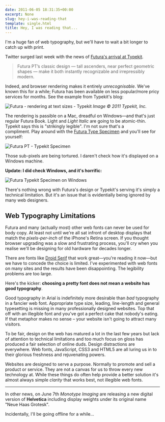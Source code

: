 ```yaml
---
date: 2011-06-05 18:31:35+00:00
excerpt: None
slug: hey-i-was-reading-that
template: single.html
title: Hey, I was reading that...
---
```


I'm a huge fan of web typography, but we'll have to wait a bit longer to catch up with print.

Twitter surged last week with the news of [Futura's arrival at Typekit](http://blog.typekit.com/2011/06/01/futura/).


<blockquote><p>Futura PT’s classic design — tall ascenders, near perfect geometric shapes — make it both instantly recognizable and irrepressibly modern.</p></blockquote>


Indeed, and browser rendering makes it entirely _unrecognisable_. We've known this for a while; Futura has been available on less popular/more pricy services for months. See the example from Typekit's blog:

![Futura - rendering at text sizes - Typekit](/images/2011/06/Rendering-at-text-sizes.png)
<em class="medium">Image © 2011 Typekit, Inc. </em>


The rendering is passible on a Mac, dreadful on Windows—and that's just regular Futura Book. Light and _Light Italic_ are going to be atomic-thin. Typekit says this is "strikingly legible". I'm not sure that's a compliment. Play around with the [Futura Type Specimen](http://typekit.com/fonts/futura-pt) and you'll see for yourself:

![Futura PT - Typekit Specimen](/images/2011/06/typekit.png)

Those sub-pixels are being tortured. I daren't check how it's displayed on a Windows machine.

**Update: I did check Windows, and it's horrific:**

![Futura Typekit Specimen on Windows](/images/2011/06/typekit-windows.png)

There's nothing wrong with Futura's design or Typekit's serving it's simply a technical limitation. But it's an issue that is evidentially being ignored by many web designers.


## Web Typography Limitations


Futura and many (actually most) other web fonts can never be used for body copy. At least not until we're all sat infront of desktop displays that match the _pixels-per-inch_ of the iPhone's Retina screen. If you thought browser upgrading was a slow and frustrating process, you'll cry when you realise we'll be designing for old hardware for decades longer.

There are fonts like [Droid Serif](http://www.google.com/webfonts/family?family=Droid+Serif) that work great—you're reading it now—but we have to concede the choice is limited. I've experimented with web fonts on many sites and the results have been disappointing. The legibility problems are too large.

Here's the kicker: **choosing a pretty font does not mean a website has good typography**.

Good typography in Arial is indefinitely more desirable than _bad_ typography in a fancier web font. Appropriate type size, leading, line-length and general typesetting is missing in many professionally designed websites. Top that off with an illegible font and you've got a perfect cake that nobody's eating. If that metaphor makes no sense – your website isn't going to attract many visitors.

To be fair, design on the web has matured a lot in the last few years but lack of attention to technical limitations and too much focus on gloss has produced a fair selection of online duds. Design distractions are everywhere. Web fonts, JavaScript, CSS3 and HTML5 are all luring us in to their glorious freshness and rejuvenating powers.

Websites are designed to serve a purpose. Normally to promote and sell a product or service. They are not a canvas for us to throw every new technology at. While these things do often help provide a better solution it's almost always simple _clarity_ that works best, not illegible web fonts.


* * *


In other news, on June 7th _Monotype Imaging_ are releasing a new digital version of **Helvetica** including display weights under its original name "Neue Haas Grotesk".

Incidentally, I'll be going offline for a while...
